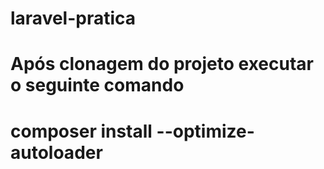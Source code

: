 # laravel-pratica
# Após clonagem do projeto executar o seguinte comando
# composer install --optimize-autoloader
